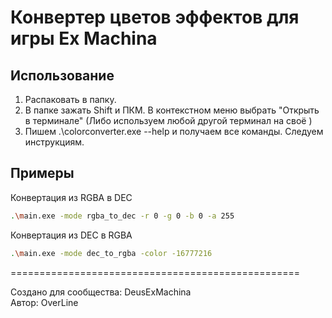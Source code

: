 # Конвертер цветов эффектов для игры Ex Machina

## Использование

1) Распаковать в папку.
2) В папке зажать Shift и ПКМ. В контекстном меню выбрать "Открыть в терминале" (Либо используем любой другой терминал на своё )
3) Пишем .\colorconverter.exe --help и получаем все команды. Следуем инструкциям.

## Примеры

Конвертация из RGBA в DEC

```sh
.\main.exe -mode rgba_to_dec -r 0 -g 0 -b 0 -a 255
```

Конвертация из DEC в RGBA

```sh
.\main.exe -mode dec_to_rgba -color -16777216
```

==================================================

Создано для сообщества: DeusExMachina  
Автор: OverLine
